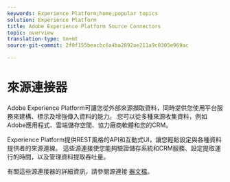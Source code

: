 ```yaml
---
keywords: Experience Platform;home;popular topics
solution: Experience Platform
title: Adobe Experience Platform Source Connectors
topic: overview
translation-type: tm+mt
source-git-commit: 2f0f155beacbc6a4ba2892ae211a9c0305e969ac

---
```



# 來源連接器

Adobe Experience Platform可讓您從外部來源擷取資料，同時提供您使用平台服務來建構、標示及增強傳入資料的能力。 您可以從多種來源收集資料，例如Adobe應用程式、雲端儲存空間、協力廠商軟體和您的CRM。

Experience Platform提供REST風格的API和互動式UI，讓您輕鬆設定與各種資料提供者的來源連線。 這些源連接使您能夠驗證儲存系統和CRM服務、設定提取運行的時間，以及管理資料提取吞吐量。

有關這些源連接器的詳細資訊，請參閱源連接 [器文檔](../sources/home.md)。